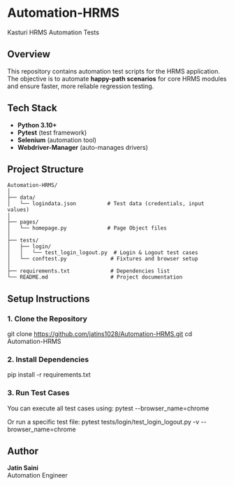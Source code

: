 # Automation-HRMS
Kasturi HRMS Automation Tests

## Overview
This repository contains automation test scripts for the HRMS application.  
The objective is to automate **happy-path scenarios** for core HRMS modules and ensure faster, more reliable regression testing.

## Tech Stack
- **Python 3.10+**
- **Pytest** (test framework)
- **Selenium** (automation tool)
- **Webdriver-Manager** (auto-manages drivers)

## Project Structure
```
Automation-HRMS/
│
├── data/
│   └── logindata.json          # Test data (credentials, input values)
│
├── pages/
│   └── homepage.py             # Page Object files
│
├── tests/
│   ├── login/
│   │   └── test_login_logout.py  # Login & Logout test cases
│   └── conftest.py              # Fixtures and browser setup
│
├── requirements.txt             # Dependencies list
└── README.md                    # Project documentation
```

## Setup Instructions

### 1. Clone the Repository
git clone https://github.com/jatins1028/Automation-HRMS.git
cd Automation-HRMS

### 2. Install Dependencies
pip install -r requirements.txt

### 3. Run Test Cases
You can execute all test cases using:
pytest --browser_name=chrome

Or run a specific test file:
pytest tests/login/test_login_logout.py -v --browser_name=chrome

## Author
**Jatin Saini**  
Automation Engineer

